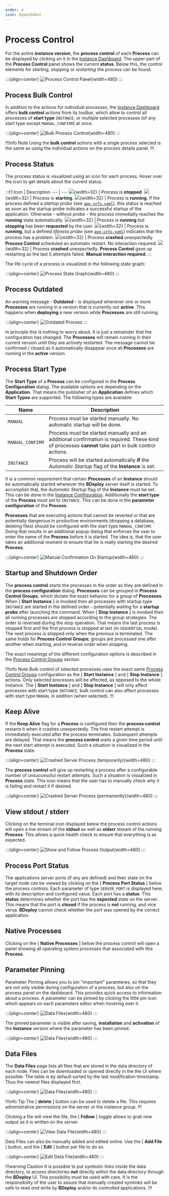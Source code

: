 ```yaml
---
order: 4
icon: dependabot
---
```


<style>
    .t1 th:first-child {
        width: 40px;
    }
</style>

# Process Control

For the active **instance version**, the **process control** of each **Process** can be displayed by clicking on it in the [Instance Dashboard](/user/instance/#instance-dashboard). The upper part of the **Process Control** panel shows the current **status**. Below this, the control elements for _starting_, _stopping_ or _restarting_ the process can be found.

:::{align=center}
![Process Control Panel](/images/Doc_DashboardProcessControl.png){width=480}
:::

## Process Bulk Control

In addition to the actions for individual processes, the [Instance Dashboard](/user/instance/#instance-dashboard) offers **bulk control** actions from its toolbar, which allow to control all processes of **start type** `INSTANCE`, or multiple selected processes (of any start type except `MANUAL_CONFIRM`) at once.

:::{align=center}
![Bulk Process Control](/images/Doc_DashboardBulkProcessControl.png){width=480}
:::

!!!info Note
Using the **bulk control** actions with a single process selected is the same as using the individual actions on the process details panel.
!!!

## Process Status

The process status is visualized using an icon for each process. Hover over the icon to get details about the current status.

:::t1
Icon   | Description
---    | ---
![](/images/ManualDoc_ProcessStopped.png){width=32} | Process is **stopped**.
![](/images/ManualDoc_ProcessStarting.png){width=32} | Process is **starting**.
![](/images/ManualDoc_ProcessRunning.png){width=32} | Process is **running**.  If the process defined a _startup probe_ (see [`app-info.yaml`](/power/product/#app-infoyaml)), this status is reached as soon as the startup probe indicates a successful startup of the application. Otherwise - without probe - the process immediatly reaches the **running** state automatically.
![](/images/ManualDoc_ProcessStopPlanned.png){width=32} | Process is **running** but **stopping** has been **requested** by the user.
![](/images/ManualDoc_ProcessLifenessFailed.png){width=32} | Process is **running**, but a defined _lifeness probe_ (see [`app-info.yaml`](/power/product/#app-infoyaml)) indicates that the process has a problem.
![](/images/ManualDoc_ProcessCrashed.png){width=32} | Process **crashed** unexpectedly. **Process Control** scheduled an automatic restart. No interaction required.
![](/images/ManualDoc_ProcessCrashedPermanent.png){width=32} | Process **crashed** unexpectedly. **Process Control** gave up restarting as the last 5 attempts failed. **Manual interaction required**.
:::

The life cycle of a process is visualized in the following state graph:

:::{align=center}
![Process State Graph](/images/BDeploy_Process_State_Graph.png){width=480}
:::

## Process Outdated

An warning message - **Outdated** - is displayed whenever one or more **Processes** are running in a version that is currently not **active**. This happens when **deploying** a new version while **Processes** are still running. 

:::{align=center}
![Outdated Process](/images/ManualDoc_ProcessOutdated.png)
:::

In principle this is nothing to worry about. It is just a remainder that the configuration has changed. The **Processes** will remain running in their current version until they are actively restarted. The message cannot be confirmed / closed as it automatically disappear once all **Processes** are running in the **active** version.

## Process Start Type

The **Start Type** of a **Process** can be configured in the **Process Configuration** dialog. The available options are depending on the **Application**. That means the publisher of an **Application** defines which **Start Types** are supported. The following types are available:

Name   | Description
---    | ---
`MANUAL` | Process must be started manually. No automatic startup will be done.
`MANUAL_CONFIRM` | Process must be started manually and an additional confirmation is required. These kind of processes **cannot** take part in bulk control actions.
`INSTANCE` | Process will be started automatically **if** the _Automatic Startup_ flag of the **Instance** is set. 

It is a common requirement that certain **Processes** of an **Instance** should be automatically started whenever the **BDeploy** server itself is started. To accomplish that, the _Automatic Startup_ flag of the **Instance** must be set. This can be done in the [Instance Configuration](/user/instance/#instance-configuration). Additionally the **start type** of the **Process** must set to `INSTANCE`. This can be done in the **parameter configuration** of the **Process**.

**Processes** that are executing actions that cannot be reverted or that are potentially dangerous in productive environments (dropping a database, deleting files) should be configured with the start type `MANUAL_CONFIRM`. Doing that results in an additional popup dialog that enforces the user to enter the name of the **Process** before it is started. The idea is, that the user takes an additional moment to ensure that he is really starting the desired **Process**.

:::{align=center}
![Manual Confirmation On Startup](/images/Doc_DashboardProcessManualConfirm.png){width=480}
:::

## Startup and Shutdown Order

The **process control** starts the processes in the order as they are defined in the **process configuration** dialog. **Processes** can be grouped in **Process Control Groups**, which dictate the exact behavior for a group of **Processes**. When [ **Start Instance** ] is invoked then all processes with startup type `INSTANCE` are started in the defined order - potentially waiting for a **startup probe** after launching the command. When [ **Stop Instance** ] is invoked then all running processes are stopped according to the group strategies. The order is reversed during the stop operation. That means the last process is stopped first and the first process is stopped at last (in `SEQUENTIAL` mode). The next process is stopped only when the previous is terminated. The same holds for **Process Control Groups**; groups are processed one after another when starting, and in reverse order when stopping.

The exact meanings of the different configuration options is described in the [Process Control Groups](/user/instance/#process-control-groups) section.

!!!info Note
Bulk control of selected processes uses the exact same [Process Control Groups](/user/instance/#process-control-groups) configuration as the [ **Start Instance** ] and [ **Stop Instance** ] actions. Only selected processes will be affected, as opposed to the whole instance. The [ **Start Instance** ] and [ **Stop Instance** ] will only affect processes with start type `INSTANCE`, bulk control can also affect processes with start type `MANUAL` in addition (when selected).
!!!

## Keep Alive

If the **Keep Alive** flag for a **Process** is configured then the **process control** restarts it when it crashes unexpectedly. The first restart attempt is immediately executed after the process terminates. Subsequent attempts are delayed. That means the **process control** waits a given time period until the next start attempt is executed. Such a situation is visualized in the **Process** state.

:::{align=center}
![Crashed Server Process (temporarily)](/images/Doc_DashboardProcessCrash.png){width=480}
:::

The **process control** will give up restarting a process after a configurable number of unsuccessful restart attempts. Such a situation is visualized in **Process** state. This icon means that the user has to manually check why it is failing and restart it if desired.

:::{align=center}
![Crashed Server Process (permanently)](/images/Doc_DashboardProcessCrashPermanent.png){width=480}
:::

## View stdout / stderr

Clicking on the terminal icon displayed below the process control actions will open a live stream of the **stdout** as well as **stderr** stream of the running **Process**. This allows a quick health check to ensure that everything is as expected.

:::{align=center}
![Show and Follow Process Output](/images/Doc_DashboardProcessConsole.png){width=480}
:::

## Process Port Status

The applications server ports (if any are defined) and their state on the target node can be viewed by clicking on the [ **Process Port Status** ] below the process controls. Each parameter of type `SERVER_PORT` is displayed here, with its description and configured value. Each port has a **status**. This **status** determines whether the port has the **expected** state on the server. This means that the port is **closed** if the process is **not** running, and vice versa. **BDeploy** cannot check whether the port was opened by the correct application.

## Native Processes

Clicking on the [ **Native Processes** ] below the process control will open a panel showing all operating system processes that associated with this **Process**.

## Parameter Pinning

Parameter Pinning allows you to pin "important" paramteres, so that they are not only visible during configuration of a process, but also on the process panel on the dashboard. This provides quick access to information about a process. A parameter can be pinned by clicking the little pin icon which appears on each parameters editor when hovering over it.

:::{align=center}
![Data Files](/images/Doc_InstanceConfigParameterPin.png){width=480}
:::

The pinned parameter is visible after saving, **installation** and **activation** of the **Instance** version where the parameter has been pinned.

:::{align=center}
![Data Files](/images/Doc_DashboardPinnedParameter.png){width=480}
:::

## Data Files

The **Data Files** page lists all files that are stored in the data directory of each node. Files can be downloaded or opened directly in the the UI where possible. The table is by default sorted by the last modification timestamp. Thus the newest files displayed first.

:::{align=center}
![Data Files](/images/Doc_DataFiles.png){width=480}
:::

!!!info Tip
The [ **delete** ] button can be used to delete a file. This requires administrative permissions on the server or the instance group.
!!!

Clicking a file will view the file, the [ **Follow** ] toggle allows to grab new output as it is written on the server.

:::{align=center}
![View Data File](/images/Doc_DataFilesView.png){width=480}
:::

Data Files can also be manually added and edited online. Use the [ **Add File** ] button, and the [ **Edit** ] button per file to do so.

:::{align=center}
![Edit Data File](/images/Doc_DataFilesEdit.png){width=480}
:::

!!!warning Caution
It is possible to put symbolic links inside the data directory, to access directories **not** directly within the data directory through the **BDeploy** UI. This possibility must be used with care. It is the responsibility of the user to assure that manually created symlinks will be safe to read _and_ write by **BDeploy** and/or its controlled applications.
!!!